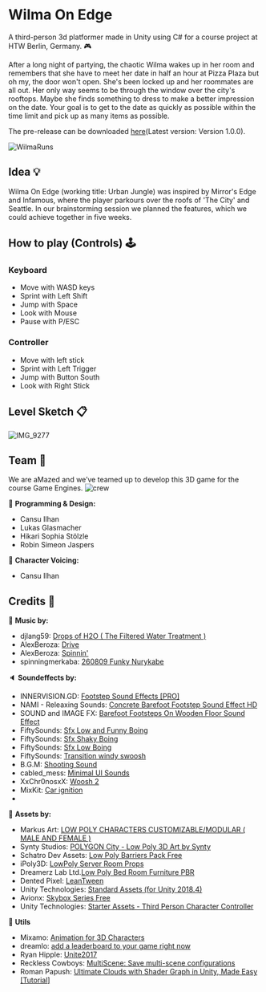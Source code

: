 # Wilma On Edge
A third-person 3d platformer made in Unity using C# for a course project at HTW Berlin, Germany. :video_game:

After a long night of partying, the chaotic Wilma wakes up in her room and remembers that
she have to meet her date in half an hour at Pizza Plaza but oh my, the door won't open. She's been locked up and her roommates are all out.
Her only way seems to be through the window over the city's rooftops. Maybe she finds something to dress to make a better impression on the date.
Your goal is to get to the date as quickly as possible within the time limit and pick up as many items as possible. 

The pre-release can be downloaded [here](https://github.com/shirokonto/UrbanJungle/blob/main/README.md)(Latest version: Version 1.0.0).

![WilmaRuns](https://user-images.githubusercontent.com/57158200/151724072-a355c962-94cc-47d5-b1b3-b378a9bf6538.gif)

## Idea :bulb:
Wilma On Edge (working title: Urban Jungle) was inspired by Mirror's Edge and Infamous, where the player parkours over the roofs of 'The City' and Seattle. In our brainstorming session we planned the features, which we could achieve together in five weeks. 

## How to play (Controls) :joystick: 
### Keyboard
* Move with WASD keys
* Sprint with Left Shift
* Jump with Space
* Look with Mouse
* Pause with P/ESC

### Controller
* Move with left stick
* Sprint with Left Trigger
* Jump with Button South
* Look with Right Stick

## Level Sketch :clipboard:
![IMG_9277](https://user-images.githubusercontent.com/57158200/152856743-3ca1ec29-fff2-48f1-9ee0-f938503c7208.jpg)

## Team :busts_in_silhouette:

We are aMazed and we’ve teamed up to develop this 3D game for the course Game Engines.
![crew](https://user-images.githubusercontent.com/57158200/145291622-66e7eb9e-e5c7-43a8-91e0-eb666a80f1e5.png)

:page_facing_up: **Programming & Design:** 
* Cansu Ilhan
* Lukas Glasmacher
* Hikari Sophia Stölzle 
* Robin Simeon Jaspers

:speech_balloon: **Character Voicing:** 
* Cansu Ilhan

## Credits :bow:
:musical_note: **Music by:**
* djlang59: [Drops of H2O ( The Filtered Water Treatment )](http://dig.ccmixter.org/files/djlang59/37792)
* AlexBeroza: [Drive](http://dig.ccmixter.org/files/AlexBeroza/43098)
* AlexBeroza: [Spinnin'](http://dig.ccmixter.org/files/AlexBeroza/32423)
* spinningmerkaba: [260809 Funky Nurykabe](http://dig.ccmixter.org/files/jlbrock44/29186)

:speaker: **Soundeffects by:**
* INNERVISION.GD: [Footstep Sound Effects [PRO]](https://assetstore.unity.com/packages/audio/sound-fx/footstep-sound-effects-pro-169177)
* NAMI - Releaxing Sounds: [Concrete Barefoot Footstep Sound Effect HD](https://www.youtube.com/watch?v=j0LFN7VbPzo)
* SOUND and IMAGE FX: [Barefoot Footsteps On Wooden Floor Sound Effect](https://www.youtube.com/watch?v=9o28LeSeImM)
* FiftySounds: [Sfx Low and Funny Boing](https://www.fiftysounds.com/royalty-free-music/sfx-boing11.html)
* FiftySounds: [Sfx Shaky Boing](https://www.fiftysounds.com/royalty-free-music/sfx-boing10.html)
* FiftySounds: [Sfx Low Boing](https://www.fiftysounds.com/royalty-free-music/sfx-boing8.html)
* FiftySounds: [Transition windy swoosh](https://mixkit.co/free-sound-effects/swoosh/)
* B.G.M: [Shooting Sound](https://assetstore.unity.com/packages/audio/sound-fx/shooting-sound-177096)
* cabled_mess: [Minimal UI Sounds](https://assetstore.unity.com/packages/audio/sound-fx/minimal-ui-sounds-78266)
* XxChr0nosxX: [Woosh 2](https://pixabay.com/sound-effects/woosh-2-6471/)
* MixKit: [Car ignition](https://mixkit.co/free-sound-effects/car/)
* 

:space_invader: **Assets by:**
* Markus Art: [LOW POLY CHARACTERS CUSTOMIZABLE/MODULAR ( MALE AND FEMALE )](https://assetstore.unity.com/packages/3d/characters/humanoids/low-poly-characters-customizable-modular-male-and-female-173975)
* Synty Studios: [POLYGON City - Low Poly 3D Art by Synty](https://assetstore.unity.com/packages/3d/environments/urban/polygon-city-low-poly-3d-art-by-synty-95214)
* Schatro Dev Assets: [Low Poly Barriers Pack Free](https://assetstore.unity.com/packages/3d/props/exterior/low-poly-barriers-pack-free-201810)
* iPoly3D: [LowPoly Server Room Props](https://assetstore.unity.com/packages/3d/environments/lowpoly-server-room-props-197268)
* Dreamerz Lab Ltd.[Low Poly Bed Room Furniture PBR](https://assetstore.unity.com/packages/3d/props/furniture/low-poly-bed-room-furniture-pbr-133977)
* Dented Pixel: [LeanTween](https://assetstore.unity.com/packages/tools/animation/leantween-3595)
* Unity Technologies: [Standard Assets (for Unity 2018.4)](https://assetstore.unity.com/packages/essentials/asset-packs/standard-assets-for-unity-2018-4-32351)
* Avionx: [Skybox Series Free](https://assetstore.unity.com/packages/2d/textures-materials/sky/skybox-series-free-103633)
* Unity Technologies: [Starter Assets - Third Person Character Controller](https://assetstore.unity.com/packages/essentials/starter-assets-third-person-character-controller-196526)

:wrench: **Utils**
* Mixamo: [Animation for 3D Characters](https://www.mixamo.com/#/)
* dreamlo: [add a leaderboard to your game right now](https://www.dreamlo.com/)
* Ryan Hipple: [Unite2017](https://github.com/roboryantron/Unite2017)
* Reckless Cowboys: [MultiScene: Save multi-scene configurations](https://github.com/RecklessCowboys/MultiScene)
* Roman Papush: [Ultimate Clouds with Shader Graph in Unity, Made Easy [Tutorial]](https://www.youtube.com/watch?v=Y7r5n5TsX_E)
